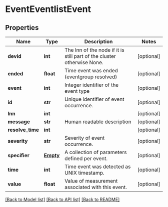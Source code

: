 # EventEventlistEvent

## Properties
Name | Type | Description | Notes
------------ | ------------- | ------------- | -------------
**devid** | **int** | The lnn of the node if it is still part of the cluster otherwise None. | [optional] 
**ended** | **float** | Time event was ended (eventgroup resolved) | [optional] 
**event** | **int** | Integer identifier of the event type | [optional] 
**id** | **str** | Unique identifier of event occurrence. | [optional] 
**lnn** | **int** |  | [optional] 
**message** | **str** | Human readable description | [optional] 
**resolve_time** | **int** |  | [optional] 
**severity** | **str** | Severity of event occurrence. | [optional] 
**specifier** | [**Empty**](Empty.md) | A collection of parameters defined per event. | [optional] 
**time** | **int** | Time event was detected as UNIX timestamp. | [optional] 
**value** | **float** | Value of measurement associated with this event. | [optional] 

[[Back to Model list]](../README.md#documentation-for-models) [[Back to API list]](../README.md#documentation-for-api-endpoints) [[Back to README]](../README.md)


